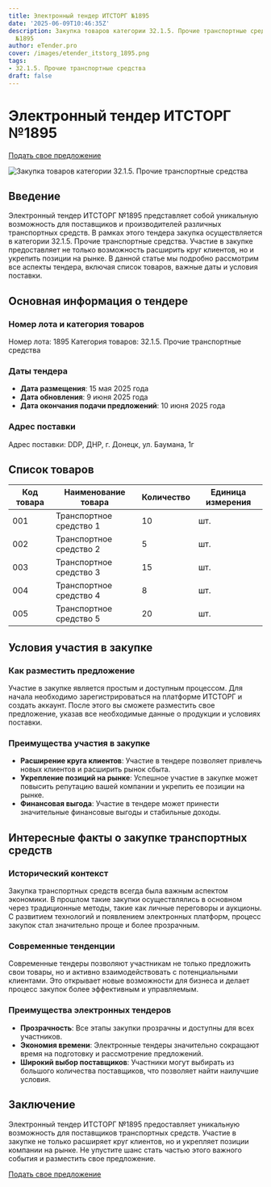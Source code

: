 ```yaml
---
title: Электронный тендер ИТСТОРГ №1895
date: '2025-06-09T10:46:35Z'
description: Закупка товаров категории 32.1.5. Прочие транспортные средства - Тендер
  №1895
author: eTender.pro
cover: /images/etender_itstorg_1895.png
tags:
- 32.1.5. Прочие транспортные средства
draft: false
---
```

# Электронный тендер ИТСТОРГ №1895

[Подать свое предложение](https://itstorg.ru/tender-1895?utm_source=etender)

![Закупка товаров категории 32.1.5. Прочие транспортные средства](/images/etender_itstorg_1895.png)

## Введение

Электронный тендер ИТСТОРГ №1895 представляет собой уникальную возможность для поставщиков и производителей различных транспортных средств. В рамках этого тендера закупка осуществляется в категории 32.1.5. Прочие транспортные средства. Участие в закупке предоставляет не только возможность расширить круг клиентов, но и укрепить позиции на рынке. В данной статье мы подробно рассмотрим все аспекты тендера, включая список товаров, важные даты и условия поставки.

## Основная информация о тендере

### Номер лота и категория товаров

Номер лота: 1895
Категория товаров: 32.1.5. Прочие транспортные средства

### Даты тендера

- **Дата размещения**: 15 мая 2025 года
- **Дата обновления**: 9 июня 2025 года
- **Дата окончания подачи предложений**: 10 июня 2025 года

### Адрес поставки

Адрес поставки: DDP, ДНР, г. Донецк, ул. Баумана, 1г

## Список товаров

| Код товара | Наименование товара | Количество | Единица измерения |
|------------|----------------------|------------|--------------------|
| 001        | Транспортное средство 1 | 10         | шт.               |
| 002        | Транспортное средство 2 | 5          | шт.               |
| 003        | Транспортное средство 3 | 15         | шт.               |
| 004        | Транспортное средство 4 | 8          | шт.               |
| 005        | Транспортное средство 5 | 20         | шт.               |

## Условия участия в закупке

### Как разместить предложение

Участие в закупке является простым и доступным процессом. Для начала необходимо зарегистрироваться на платформе ИТСТОРГ и создать аккаунт. После этого вы сможете разместить свое предложение, указав все необходимые данные о продукции и условиях поставки.

### Преимущества участия в закупке

- **Расширение круга клиентов**: Участие в тендере позволяет привлечь новых клиентов и расширить рынок сбыта.
- **Укрепление позиций на рынке**: Успешное участие в закупке может повысить репутацию вашей компании и укрепить ее позиции на рынке.
- **Финансовая выгода**: Участие в тендере может принести значительные финансовые выгоды и стабильные доходы.

## Интересные факты о закупке транспортных средств

### Исторический контекст

Закупка транспортных средств всегда была важным аспектом экономики. В прошлом такие закупки осуществлялись в основном через традиционные методы, такие как личные переговоры и аукционы. С развитием технологий и появлением электронных платформ, процесс закупок стал значительно проще и более прозрачным.

### Современные тенденции

Современные тендеры позволяют участникам не только предложить свои товары, но и активно взаимодействовать с потенциальными клиентами. Это открывает новые возможности для бизнеса и делает процесс закупок более эффективным и управляемым.

### Преимущества электронных тендеров

- **Прозрачность**: Все этапы закупки прозрачны и доступны для всех участников.
- **Экономия времени**: Электронные тендеры значительно сокращают время на подготовку и рассмотрение предложений.
- **Широкий выбор поставщиков**: Участники могут выбирать из большого количества поставщиков, что позволяет найти наилучшие условия.

## Заключение

Электронный тендер ИТСТОРГ №1895 предоставляет уникальную возможность для поставщиков транспортных средств. Участие в закупке не только расширяет круг клиентов, но и укрепляет позиции компании на рынке. Не упустите шанс стать частью этого важного события и разместить свое предложение.

[Подать свое предложение](https://itstorg.ru/tender-1895?utm_source=etender)